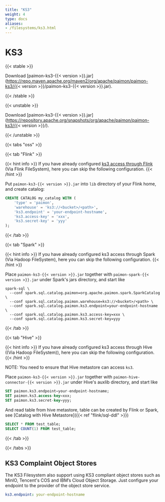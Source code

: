 ```yaml
---
title: "KS3"
weight: 4
type: docs
aliases:
- /filesystems/ks3.html
---
```

<!--
Licensed to the Apache Software Foundation (ASF) under one
or more contributor license agreements.  See the NOTICE file
distributed with this work for additional information
regarding copyright ownership.  The ASF licenses this file
to you under the Apache License, Version 2.0 (the
"License"); you may not use this file except in compliance
with the License.  You may obtain a copy of the License at

  http://www.apache.org/licenses/LICENSE-2.0

Unless required by applicable law or agreed to in writing,
software distributed under the License is distributed on an
"AS IS" BASIS, WITHOUT WARRANTIES OR CONDITIONS OF ANY
KIND, either express or implied.  See the License for the
specific language governing permissions and limitations
under the License.
-->

# KS3

{{< stable >}}

Download [paimon-ks3-{{< version >}}.jar](https://repo.maven.apache.org/maven2/org/apache/paimon/paimon-ks3/{{< version >}}/paimon-ks3-{{< version >}}.jar).

{{< /stable >}}

{{< unstable >}}

Download [paimon-ks3-{{< version >}}.jar](https://repository.apache.org/snapshots/org/apache/paimon/paimon-ks3/{{< version >}}/).

{{< /unstable >}}

{{< tabs "oss" >}}

{{< tab "Flink" >}}

{{< hint info >}}
If you have already configured [ks3 access through Flink](https://nightlies.apache.org/flink/flink-docs-stable/docs/deployment/filesystems/ks3/) (Via Flink FileSystem),
here you can skip the following configuration.
{{< /hint >}}

Put `paimon-ks3-{{< version >}}.jar` into `lib` directory of your Flink home, and create catalog:

```sql
CREATE CATALOG my_catalog WITH (
    'type' = 'paimon',
    'warehouse' = 'ks3://<bucket>/<path>',
    'ks3.endpoint' = 'your-endpoint-hostname',
    'ks3.access-key' = 'xxx',
    'ks3.secret-key' = 'yyy'
);
```

{{< /tab >}}

{{< tab "Spark" >}}

{{< hint info >}}
If you have already configured ks3 access through Spark (Via Hadoop FileSystem), here you can skip the following configuration.
{{< /hint >}}

Place `paimon-ks3-{{< version >}}.jar` together with `paimon-spark-{{< version >}}.jar` under Spark's jars directory, and start like

```shell
spark-sql \ 
  --conf spark.sql.catalog.paimon=org.apache.paimon.spark.SparkCatalog \
  --conf spark.sql.catalog.paimon.warehouse=ks3://<bucket>/<path> \
  --conf spark.sql.catalog.paimon.ks3.endpoint=your-endpoint-hostname \
  --conf spark.sql.catalog.paimon.ks3.access-key=xxx \
  --conf spark.sql.catalog.paimon.ks3.secret-key=yyy
```

{{< /tab >}}

{{< tab "Hive" >}}

{{< hint info >}}
If you have already configured ks3 access through Hive ((Via Hadoop FileSystem)), here you can skip the following configuration.
{{< /hint >}}

NOTE: You need to ensure that Hive metastore can access `ks3`.

Place `paimon-ks3-{{< version >}}.jar` together with `paimon-hive-connector-{{< version >}}.jar` under Hive's auxlib directory, and start like

```sql
SET paimon.ks3.endpoint=your-endpoint-hostname;
SET paimon.ks3.access-key=xxx;
SET paimon.ks3.secret-key=yyy;
```

And read table from hive metastore, table can be created by Flink or Spark, see [Catalog with Hive Metastore]({{< ref "flink/sql-ddl" >}})
```sql
SELECT * FROM test_table;
SELECT COUNT(1) FROM test_table;
```

{{< /tab >}}

{{< /tabs >}}

## KS3 Complaint Object Stores

The KS3 Filesystem also support using KS3 compliant object stores such as MinIO, Tencent's COS and IBM’s Cloud Object
Storage. Just configure your endpoint to the provider of the object store service.

```yaml
ks3.endpoint: your-endpoint-hostname
```
